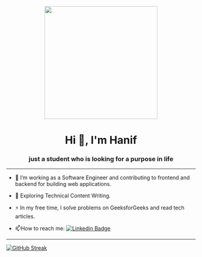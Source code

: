<div align="center">
    <img src="https://i.pinimg.com/564x/ef/78/4d/ef784d8d3680e2567557e9172eb9d133.jpg" width="300"></img>
    <h1>Hi 👋, I'm Hanif</h1>
    <h3>just a student who is looking for a purpose in life</h3>
</div>

---

- :telescope: I’m working as a Software Engineer and contributing to frontend and backend for building web applications.

- :seedling: Exploring Technical Content Writing.

- :zap: In my free time, I solve problems on GeeksforGeeks and read tech articles.

- :mailbox:How to reach me: [![Linkedin Badge](https://img.shields.io/badge/-kakbar-blue?style=flat&logo=Linkedin&logoColor=white)](your-linkedin-url)

---

<a href="https://git.io/streak-stats"><img src="https://github-readme-streak-stats.herokuapp.com?user=Kurokawa592&theme=dark" alt="GitHub Streak" /></a>
